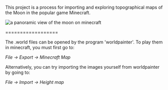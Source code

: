 This project is a process for importing and exploring topographical maps of the Moon in the popular game Minecraft. 

![a panoramic view of the moon on minecraft](https://raw.github.com/digitalWestie/darkside-minecraft/master/panorama_small.png "Yeah, I know you shouldn't be able to see the Earth from the dark side. But hey, it looks pretty :) ")


==================

The .world files can be opened by the program 'worldpainter'. To play them in minecraft, you must first go to: 

 *File -> Export -> Minecraft Map*

Alternatively, you can try importing the images yourself from worldpainter by going to:

 *File -> Import -> Height map*

 